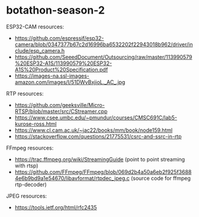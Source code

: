 # botathon-season-2

ESP32-CAM resources:
- https://github.com/espressif/esp32-camera/blob/0347377b67c2d16996ba6532202f22943018b962/driver/include/esp_camera.h
- https://github.com/SeeedDocument/Outsourcing/raw/master/113990579%20ESP32-A1S/113990579%20ESP32-A1S%20Product%20Specification.pdf
- https://images-na.ssl-images-amazon.com/images/I/51DWvBxjioL._AC_.jpg

RTP resources:
- https://github.com/geeksville/Micro-RTSP/blob/master/src/CStreamer.cpp
- https://www.csee.umbc.edu/~pmundur/courses/CMSC691C/lab5-kurose-ross.html
- https://www.cl.cam.ac.uk/~jac22/books/mm/book/node159.html
- https://stackoverflow.com/questions/21775531/csrc-and-ssrc-in-rtp

FFmpeg resources:
- https://trac.ffmpeg.org/wiki/StreamingGuide (point to point streaming with rtsp)
- https://github.com/FFmpeg/FFmpeg/blob/069d2b4a50a6eb2f925f36884e6b9bd9a1e54670/libavformat/rtpdec_jpeg.c (source code for ffmpeg rtp-decoder)

JPEG resources:
- https://tools.ietf.org/html/rfc2435
